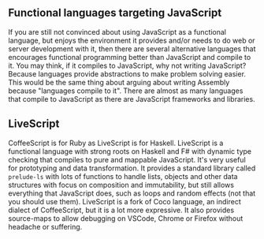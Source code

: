 ## Functional languages targeting JavaScript

If you are still not convinced about using JavaScript as a functional language, but enjoys the environment it provides and/or needs to do web or server development with it, then there are several alternative languages that encourages functional programming better than JavaScript and compile to it. You may think, if it compiles to JavaScript, why not writing JavaScript? Because languages provide abstractions to make problem solving easier. This would be the same thing about arguing about writing Assembly because "languages compile to it". There are almost as many languages that compile to JavaScript as there are JavaScript frameworks and libraries.



## LiveScript

CoffeeScript is for Ruby as LiveScript is for Haskell. LiveScript is a functional language with strong roots on Haskell and F\# with dynamic type checking that compiles to pure and mappable JavaScript. It's very useful for prototyping and data transformation. It provides a standard library called `prelude-ls` with lots of functions to handle lists, objects and other data structures with focus on composition and immutability, but still allows everything that JavaScript does, such as loops and random effects \(not that you should use them\). LiveScript is a fork of Coco language, an indirect dialect of CoffeeScript, but it is a lot more expressive. It also provides source-maps to allow debugging on VSCode, Chrome or Firefox without headache or suffering.



